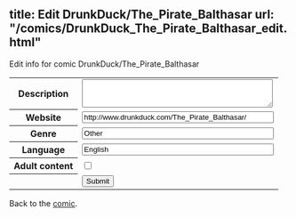 title: Edit DrunkDuck/The_Pirate_Balthasar
url: "/comics/DrunkDuck_The_Pirate_Balthasar_edit.html"
---
Edit info for comic DrunkDuck/The_Pirate_Balthasar

<form name="comic" action="http://gaepostmail.appspot.com/comic/" method="post">
<table class="comicinfo">
<tr>
<th>Description</th><td><textarea name="description" cols="40" rows="3"></textarea></td>
</tr>
<tr>
<th>Website</th><td><input type="text" name="url" value="http://www.drunkduck.com/The_Pirate_Balthasar/" size="40"/></td>
</tr>
<tr>
<th>Genre</th><td><input type="text" name="genre" value="Other" size="40"/></td>
</tr>
<tr>
<th>Language</th><td><input type="text" name="language" value="English" size="40"/></td>
</tr>
<tr>
<th>Adult content</th><td><input type="checkbox" name="adult" value="adult" /></td>
</tr>
<tr>
<th></th><td>
<input type="hidden" name="comic" value="DrunkDuck_The_Pirate_Balthasar" />
<input type="submit" name="submit" value="Submit" />
</td>
</tr>
</table>
</form>

Back to the [comic](DrunkDuck_The_Pirate_Balthasar.html).
